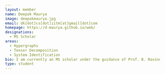 ```yaml
---
layout: member
name: Deepak Maurya
image: deepakmaurya.jpg
email: dk[dot]cs[dot]iitm[at]gmail[dot]com
homepage: https://d-maurya.github.io/web/
designations: 
  - MS Scholar
areas:
  - Hypergraphs
  - Tensor Decomposition
  - System Identification
bio: I am currently an MS scholar under the guidance of Prof. B. Ravindran and Prof. Shankar Narasimhan. My current work is on spectral hypergraph theory using tensor representation of hypergraphs. More info can be found on my webpage. 
type: student
---
```


